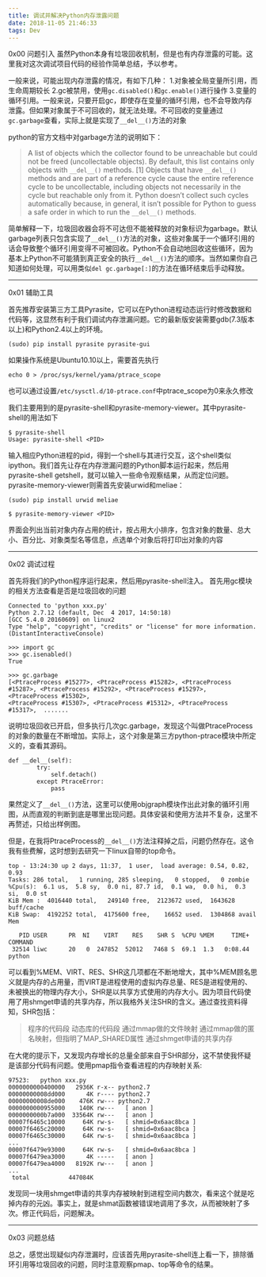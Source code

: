 ```yaml
---
title: 调试并解决Python内存泄露问题
date: 2018-11-05 21:46:33
tags: Dev
---
```


0x00  问题引入
虽然Python本身有垃圾回收机制，但是也有内存泄露的可能。这里我对这次调试项目代码的经验作简单总结，予以参考。

一般来说，可能出现内存泄露的情况，有如下几种：
1.对象被全局变量所引用，而生命周期较长
2.gc被禁用，使用`gc.disabled()`和`gc.enable()`进行操作
3.变量的循环引用。一般来说，只要开启gc，即使存在变量的循环引用，也不会导致内存泄露。但如果对象属于不可回收的，就无法处理。不可回收的变量通过`gc.garbage`查看，实际上就是实现了`__del__()`方法的对象

python的官方文档中对garbage方法的说明如下：
>A list of objects which the collector found to be unreachable but could not be freed (uncollectable objects). By default, this list contains only objects with `__del__()` methods. [1] Objects that have `__del__()` methods and are part of a reference cycle cause the entire reference cycle to be uncollectable, including objects not necessarily in the cycle but reachable only from it. Python doesn’t collect such cycles automatically because, in general, it isn’t possible for Python to guess a safe order in which to run the `__del__()` methods. 

简单解释一下，垃圾回收器会将不可达但不能被释放的对象标识为garbage。默认garbage列表只包含实现了`__del__()`方法的对象，这些对象属于一个循环引用的话会导致整个循环引用变得不可被回收。Python不会自动地回收这些循环，因为基本上Python不可能猜到真正安全的执行`__del__()`方法的顺序。当然如果你自己知道如何处理，可以用类似`del gc.garbage[:]`的方法在循环结束后手动释放。

<!-- more -->

---

0x01  辅助工具

首先推荐安装第三方工具Pyrasite，它可以在Python进程动态运行时修改数据和代码等，这显然有利于我们调试内存泄漏问题。它的最新版安装需要gdb(7.3版本以上)和Python2.4以上的环境。
```
(sudo) pip install pyrasite pyrasite-gui
```
如果操作系统是Ubuntu10.10以上，需要首先执行
```
echo 0 > /proc/sys/kernel/yama/ptrace_scope
```
也可以通过设置`/etc/sysctl.d/10-ptrace.conf`中ptrace_scope为0来永久修改

我们主要用到的是pyrasite-shell和pyrasite-memory-viewer。其中pyrasite-shell的用法如下
```
$ pyrasite-shell
Usage: pyrasite-shell <PID>
```
输入相应Python进程的pid，得到一个shell与其进行交互，这个shell类似ipython。我们首先让存在内存泄漏问题的Python脚本运行起来，然后用pyrasite-shell getshell，就可以输入一些命令观察结果，从而定位问题。
pyrasite-memory-viewer则需首先安装urwid和meliae：
```
(sudo) pip install urwid meliae

$ pyrasite-memory-viewer <PID>
```
界面会列出当前对象内存占用的统计，按占用大小排序，包含对象的数量、总大小、百分比、对象类型名等信息，点选单个对象后将打印出对象的内容

---



0x02  调试过程

首先将我们的Python程序运行起来，然后用pyrasite-shell注入。
首先用gc模块的相关方法查看是否是垃圾回收的问题
```
Connected to 'python xxx.py'
Python 2.7.12 (default, Dec  4 2017, 14:50:18) 
[GCC 5.4.0 20160609] on linux2
Type "help", "copyright", "credits" or "license" for more information.
(DistantInteractiveConsole)

>>> import gc
>>> gc.isenabled()
True

>>> gc.garbage
[<PtraceProcess #15277>, <PtraceProcess #15282>, <PtraceProcess #15287>, <PtraceProcess #15292>, <PtraceProcess #15297>, <PtraceProcess #15302>, 
<PtraceProcess #15307>, <PtraceProcess #15312>, <PtraceProcess #15317>,  .......
```
说明垃圾回收已开启，但多执行几次gc.garbage，发现这个叫做PtraceProcess的对象的数量在不断增加。实际上，这个对象是第三方python-ptrace模块中所定义的，查看其源码。
```
def __del__(self):
        try:
            self.detach()
        except PtraceError:
            pass
```
果然定义了`__del__()`方法，这里可以使用objgraph模块作出此对象的循环引用图，从而直观的判断到底是哪里出现问题。具体安装和使用方法并不复杂，这里不再赘述，只给出样例图。
![]()

但是，在我将PtraceProcess的`__del__()`方法注释掉之后，问题仍然存在。这令我有些费解，这时想到去研究一下linux自带的top命令。
```
top - 13:24:30 up 2 days, 11:37,  1 user,  load average: 0.54, 0.82, 0.93
Tasks: 286 total,   1 running, 285 sleeping,   0 stopped,   0 zombie
%Cpu(s):  6.1 us,  5.8 sy,  0.0 ni, 87.7 id,  0.1 wa,  0.0 hi,  0.3 si,  0.0 st
KiB Mem :  4016440 total,   249140 free,  2123672 used,  1643628 buff/cache
KiB Swap:  4192252 total,  4175600 free,    16652 used.  1304868 avail Mem 

   PID USER      PR  NI    VIRT    RES    SHR S  %CPU %MEM     TIME+ COMMAND                                                                                           
 32514 liwc      20   0  247852  52012   7468 S  69.1  1.3   0:08.44 python                           
```
可以看到%MEM、VIRT、RES、SHR这几项都在不断地增大，其中%MEM顾名思义就是内存的占用量，而VIRT是进程使用的虚拟内存总量、RES是进程使用的、未被换出的物理内存大小，SHR是以共享方式使用的内存大小。因为项目代码使用了用shmget申请的共享内存，所以我格外关注SHR的含义。通过查找资料得知，SHR包括：
>程序的代码段
动态库的代码段
通过mmap做的文件映射
通过mmap做的匿名映射，但指明了MAP_SHARED属性
通过shmget申请的共享内存

在大佬的提示下，又发现内存增长的总量全部来自于SHR部分，这不禁使我怀疑是该部分代码有问题。使用pmap指令查看进程的内存映射关系:
```
97523:   python xxx.py
0000000000400000   2936K r-x-- python2.7
00000000008dd000      4K r---- python2.7
00000000008de000    476K rw--- python2.7
0000000000955000    140K rw---   [ anon ]
0000000000b7a000  33564K rw---   [ anon ]
00007f6465c10000     64K rw-s-   [ shmid=0x6aac8bca ]
00007f6465c20000     64K rw-s-   [ shmid=0x6aac8bca ]
00007f6465c30000     64K rw-s-   [ shmid=0x6aac8bca ]
...
00007f6479e93000     64K rw-s-   [ shmid=0x6aac8bca ]
00007f6479ea3000      4K -----   [ anon ]
00007f6479ea4000   8192K rw---   [ anon ]
...
 total           447084K
```
发现同一块用shmget申请的共享内存被映射到进程空间内数次，看来这个就是吃掉内存的元凶。事实上，就是shmat函数被错误地调用了多次，从而被映射了多次。修正代码后，问题解决。

---

0x03  问题总结

总之，感觉出现疑似内存泄漏时，应该首先用pyrasite-shell连上看一下，排除循环引用等垃圾回收的问题，同时注意观察pmap、top等命令的结果。